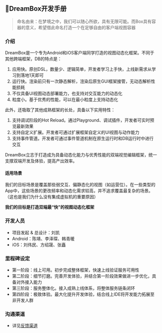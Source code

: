 DreamBox开发手册
---

> 命名由来：在梦境之中，我们可以随心所欲，具有无限可能。而Box具有容器的意义，希望借此命名打造一个在足够自由的客户端视图容器


### 介绍

DreamBox是一个专为Android和iOS客户端同学打造的视图动态化框架。不同于其他跨端框架，DB的特点是：
1. 应用快。原创DSL，数量少、逻辑简单，开发者学习上手快，上线新需求从学习到落地1天即可
2. 运行快。渲染前只有一次静态解析，渲染后原生GUI框架接管，无动态解析性能损耗
3. 不仅具备UI视图动态部署能力，也支持对交互能力的动态化
4. 粒度小。基于优秀的性能，可以在最小粒度上支持动态化

此外，还吸取了其他成熟框架的长处，具备以下实用特性：
1. 支持调试阶段的Hot Reload。通过Playground、调试插件，开发者可实时预览最新效果
2. 支持自定义扩展。开发者可通过扩展框架自定义的UI视图与动作能力
3. 支持事件管道。开发者可通过事件管道机制在原生运行时和DB运行时中进行交互

DreamBox立志于打造成为具备动态化能力与优秀性能的双端视觉编辑框架，统一支撑双端开发及体验，提高产出效率。

#### 适用场景

我们的目标场景是覆盖那些弱交互、偏静态化的视图（如运营位）。在一些类型的App中，这些场景的更改频率和动态化需求较高，并不追求覆盖最复杂的场景。（这也是我们为什么没有集成虚拟机的重要原因）

**我们的目标是打造双端最“快”的视图动态化框架**

### 开发人员

- 项目发起 & 总设计：刘凯
- Android：陈靖、李泽琛、韩青暖
- iOS：刘伟民、方绍晟、张矗

### 里程碑设定

- 第一阶段：线上可用。初步完成整体框架，快速上线验证服务可用性
- 第二阶段：细节打磨。完善开发体验，并结合第一阶段效果做进一步优化，具备对外接入能力
- 第三阶段：服务整体化。接入成熟上线体系，将整体服务链条闭环
- 第四阶段：极致体验。最大化提升开发体验，结合线上IDE将开发能力拓展至非开发人群

### 沟通渠道

- 详见[反馈渠道](feedback.md)